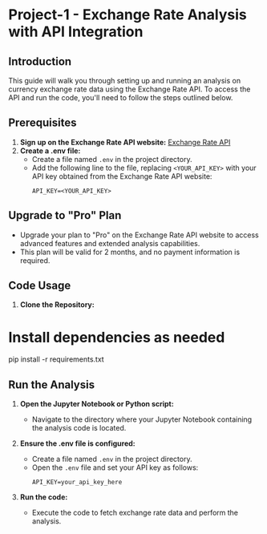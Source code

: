 # Project-1 - Exchange Rate Analysis with API Integration

## Introduction
This guide will walk you through setting up and running an analysis on currency exchange rate data using the Exchange Rate API. To access the API and run the code, you'll need to follow the steps outlined below.

## Prerequisites
1. **Sign up on the Exchange Rate API website:** [Exchange Rate API](https://example.com/signup)
2. **Create a .env file:**
    - Create a file named `.env` in the project directory.
    - Add the following line to the file, replacing `<YOUR_API_KEY>` with your API key obtained from the Exchange Rate API website:
      ```
      API_KEY=<YOUR_API_KEY>
      ```

## Upgrade to "Pro" Plan
- Upgrade your plan to "Pro" on the Exchange Rate API website to access advanced features and extended analysis capabilities.
- This plan will be valid for 2 months, and no payment information is required.

## Code Usage
1. **Clone the Repository:**

# Install dependencies as needed
pip install -r requirements.txt

## Run the Analysis

1. **Open the Jupyter Notebook or Python script:**
   - Navigate to the directory where your Jupyter Notebook containing the analysis code is located.

2. **Ensure the .env file is configured:**
   - Create a file named `.env` in the project directory.
   - Open the `.env` file and set your API key as follows:
     ```dotenv
     API_KEY=your_api_key_here
     ```

3. **Run the code:**
   - Execute the code to fetch exchange rate data and perform the analysis.


